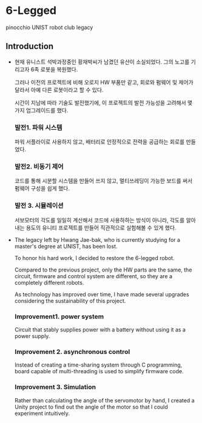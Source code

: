 # 6-Legged
pinocchio UNIST robot club legacy
## Introduction
- 현재 유니스트 석박과정중인 황재박씨가 남겼던 유산이 소실되었다. 그의 노고를 기리고자 6족 로봇을 복원했다.

  그러나 이전의 프로젝트에 비해 오로지 HW 부품만 같고, 회로와 펌웨어 및 제어가 달라서 아예 다른 로봇이라고 할 수 있다.
  
  시간이 지남에 따라 기술도 발전했기에, 이 프로젝트의 발전 가능성을 고려해서 몇가지 업그레이드를 했다.
  
  ### 발전1. 파워 시스템
  파워 서플라이로 사용하지 않고, 배터리로 안정적으로 전력을 공급하는 회로를 만들었다.

  ### 발전2. 비동기 제어 
  코드를 통해 시분할 시스템을 만들어  쓰지 않고, 멀티쓰레딩이 가능한 보드를 써서 펌웨어 구성을 쉽게 했다.

  ### 발전 3. 시뮬레이션
  서보모터의 각도를 일일히 계산해서 코드에 사용하하는 방식이 아니라, 각도를 알아내는 용도의 유니티 프로젝트를 만들어 직관적으로 실험해볼 수 있게 했다.
  
- The legacy left by Hwang Jae-bak, who is currently studying for a master's degree at UNIST, has been lost. 

  To honor his hard work, I decided to restore the 6-legged robot.
  
  Compared to the previous project, only the HW parts are the same, the circuit, firmware and control system are different, so they are a completely different robots.
  
  As technology has improved over time, I have made several upgrades considering the sustainability of this project.

  ### Improvement1. power system
  Circuit that stably supplies power with a battery without using it as a power supply.

  ### Improvement 2. asynchronous control
  Instead of creating a time-sharing system through C programming, board capable of multi-threading is used to simplify firmware code.

  ### Improvement 3. Simulation
  Rather than calculating the angle of the servomotor by hand, I created a Unity project to find out the angle of the motor so that I could experiment intuitively.
